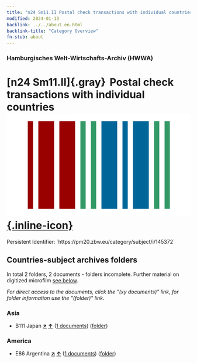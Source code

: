 ```yaml
---
title: "n24 Sm11.II Postal check transactions with individual countries"
modified: 2024-01-13
backlink: ../../about.en.html
backlink-title: "Category Overview"
fn-stub: about
---
```


### Hamburgisches Welt-Wirtschafts-Archiv (HWWA)

# [n24 Sm11.II]{.gray}&#8201; Postal check transactions with individual countries &#160; [![Wikidata](/images/Wikidata-logo.svg "Wikidata"){.inline-icon}](http://www.wikidata.org/entity/Q104711024)

<div class="hint">Persistent Identifier: `https://pm20.zbw.eu/category/subject/i/145372`</div>







## Countries-subject archives folders







In total 2 folders, 2 documents - folders incomplete. Further material on digitized microfilm [see below](#filmsections).

_For direct access to the documents, click the "(xy documents)" link, for folder information use the "(folder)" link._



### Asia

- B111 Japan [**&nearr;**](../../../geo/i/141272/about.en.html "Japan (all folders)") [**&uarr;**](../../../geo/about.en.html#B111 "Country category system") (<a href="https://pm20.zbw.eu/iiifview/folder/sh/141272,145372" title="about: Japan : Postal check transactions with individual countries" target="_blank">1 documents</a>) ([folder](../../../../folder/sh/1412xx/141272/1453xx/145372/about.en.html))

### America

- E86 Argentina [**&nearr;**](../../../geo/i/141692/about.en.html "Argentina (all folders)") [**&uarr;**](../../../geo/about.en.html#E86 "Country category system") (<a href="https://pm20.zbw.eu/iiifview/folder/sh/141692,145372" title="about: Argentina : Postal check transactions with individual countries" target="_blank">1 documents</a>) ([folder](../../../../folder/sh/1416xx/141692/1453xx/145372/about.en.html))



<a id="filmsections" />














